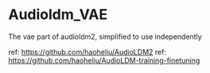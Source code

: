 # Audioldm_VAE

The vae part of audioldm2, simplified to use independently

ref: https://github.com/haoheliu/AudioLDM2
ref: https://github.com/haoheliu/AudioLDM-training-finetuning